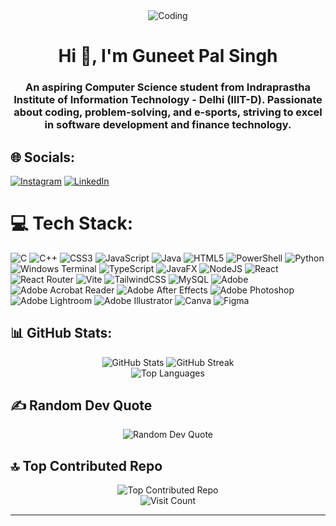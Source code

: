 <div align="center">
  <img alt="Coding" src="https://gifdb.com/images/thumbnail/coding-animated-laptop-flow-stream-ja04010rm5o68zfk.gif"> 
</div>
<h1 align="center">Hi 👋, I'm Guneet Pal Singh</h1>
<h3 align="center">An aspiring Computer Science student from Indraprastha Institute of Information Technology - Delhi (IIIT-D). Passionate about coding, problem-solving, and e-sports, striving to excel in software development and finance technology.</h3>

## 🌐 Socials:
[![Instagram](https://img.shields.io/badge/Instagram-%23E4405F.svg?logo=Instagram&logoColor=white)](https://instagram.com/singh.on.fire) [![LinkedIn](https://img.shields.io/badge/LinkedIn-%230077B5.svg?logo=linkedin&logoColor=white)](https://www.linkedin.com/in/guneet-pal-singh-a9180a258/)

# 💻 Tech Stack:
![C](https://img.shields.io/badge/c-%2300599C.svg?style=for-the-badge&logo=c&logoColor=white) ![C++](https://img.shields.io/badge/c++-%2300599C.svg?style=for-the-badge&logo=c%2B%2B&logoColor=white) ![CSS3](https://img.shields.io/badge/css3-%231572B6.svg?style=for-the-badge&logo=css3&logoColor=white) ![JavaScript](https://img.shields.io/badge/javascript-%23323330.svg?style=for-the-badge&logo=javascript&logoColor=%23F7DF1E) ![Java](https://img.shields.io/badge/java-%23ED8B00.svg?style=for-the-badge&logo=openjdk&logoColor=white) ![HTML5](https://img.shields.io/badge/html5-%23E34F26.svg?style=for-the-badge&logo=html5&logoColor=white) ![PowerShell](https://img.shields.io/badge/PowerShell-%235391FE.svg?style=for-the-badge&logo=powershell&logoColor=white) ![Python](https://img.shields.io/badge/python-3670A0?style=for-the-badge&logo=python&logoColor=ffdd54) ![Windows Terminal](https://img.shields.io/badge/Windows%20Terminal-%234D4D4D.svg?style=for-the-badge&logo=windows-terminal&logoColor=white) ![TypeScript](https://img.shields.io/badge/typescript-%23007ACC.svg?style=for-the-badge&logo=typescript&logoColor=white) ![JavaFX](https://img.shields.io/badge/javafx-%23FF0000.svg?style=for-the-badge&logo=javafx&logoColor=white) ![NodeJS](https://img.shields.io/badge/node.js-6DA55F?style=for-the-badge&logo=node.js&logoColor=white) ![React](https://img.shields.io/badge/react-%2320232a.svg?style=for-the-badge&logo=react&logoColor=%2361DAFB) ![React Router](https://img.shields.io/badge/React_Router-CA4245?style=for-the-badge&logo=react-router&logoColor=white) ![Vite](https://img.shields.io/badge/vite-%23646CFF.svg?style=for-the-badge&logo=vite&logoColor=white) ![TailwindCSS](https://img.shields.io/badge/tailwindcss-%2338B2AC.svg?style=for-the-badge&logo=tailwind-css&logoColor=white) ![MySQL](https://img.shields.io/badge/mysql-4479A1.svg?style=for-the-badge&logo=mysql&logoColor=white) ![Adobe](https://img.shields.io/badge/adobe-%23FF0000.svg?style=for-the-badge&logo=adobe&logoColor=white) ![Adobe Acrobat Reader](https://img.shields.io/badge/Adobe%20Acrobat%20Reader-EC1C24.svg?style=for-the-badge&logo=Adobe%20Acrobat%20Reader&logoColor=white) ![Adobe After Effects](https://img.shields.io/badge/Adobe%20After%20Effects-9999FF.svg?style=for-the-badge&logo=Adobe%20After%20Effects&logoColor=white) ![Adobe Photoshop](https://img.shields.io/badge/adobe%20photoshop-%2331A8FF.svg?style=for-the-badge&logo=adobe%20photoshop&logoColor=white) ![Adobe Lightroom](https://img.shields.io/badge/Adobe%20Lightroom-31A8FF.svg?style=for-the-badge&logo=Adobe%20Lightroom&logoColor=white) ![Adobe Illustrator](https://img.shields.io/badge/adobe%20illustrator-%23FF9A00.svg?style=for-the-badge&logo=adobe%20illustrator&logoColor=white) ![Canva](https://img.shields.io/badge/Canva-%2300C4CC.svg?style=for-the-badge&logo=Canva&logoColor=white) ![Figma](https://img.shields.io/badge/figma-%23F24E1E.svg?style=for-the-badge&logo=figma&logoColor=white)


  <h2>📊 GitHub Stats:</h2>
  <div align="center">
  <img src="https://github-readme-stats.vercel.app/api?username=TheLEGEND-Guneet&theme=dark&hide_border=false&include_all_commits=true&count_private=false" alt="GitHub Stats">
  <img src="https://github-readme-streak-stats.herokuapp.com/?user=TheLEGEND-Guneet&theme=dark&hide_border=false" alt="GitHub Streak">
  <br/>
  <img src="https://github-readme-stats.vercel.app/api/top-langs/?username=TheLEGEND-Guneet&theme=dark&hide_border=false&include_all_commits=true&count_private=false&layout=compact" alt="Top Languages">
</div>
  <h2>✍️ Random Dev Quote</h2>
<div align="center">

  <img src="https://quotes-github-readme.vercel.app/api?type=horizontal&theme=radical" alt="Random Dev Quote">
</div>
  <h2>🔝 Top Contributed Repo</h2>
<div align="center">

  <img src="https://github-contributor-stats.vercel.app/api?username=TheLEGEND-Guneet&limit=5&theme=dark&combine_all_yearly_contributions=true" alt="Top Contributed Repo">
</div>

<div align="center">
  <img src="https://visitcount.itsvg.in/api?id=TheLEGEND-Guneet&icon=0&color=0" alt="Visit Count">
</div>

---
<!-- Proudly created with GPRM ( https://gprm.itsvg.in ) -->

